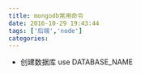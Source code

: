 ```yaml
---
title: mongodb常用命令
date: 2016-10-29 19:43:44
tags: ['后端','node']
categories:
---
```

* 创建数据库
	use DATABASE_NAME